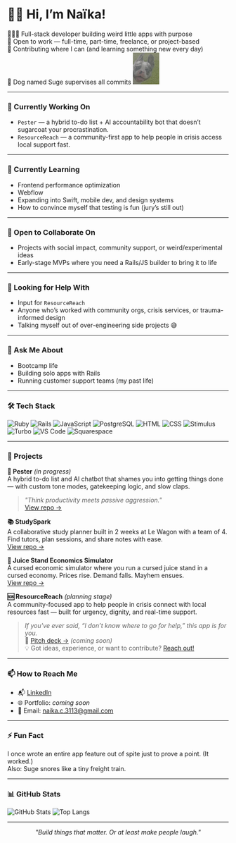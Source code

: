# 👋🏾 Hi, I’m Naïka!

👷🏾‍♀️ Full-stack developer building weird little apps with purpose  
💼 Open to work — full-time, part-time, freelance, or project-based  
🔌 Contributing where I can (and learning something new every day)  
🐶 Dog named Suge supervises all commits <img src="./assets/suge.png" alt="Suge the Frenchie" width="60" />

---

### 🔭 Currently Working On

- `Pester` — a hybrid to-do list + AI accountability bot that doesn’t sugarcoat your procrastination.
- `ResourceReach` — a community-first app to help people in crisis access local support fast.

---

### 🌱 Currently Learning
- Frontend performance optimization
- Webflow
- Expanding into Swift, mobile dev, and design systems
- How to convince myself that testing is fun (jury’s still out)

---

### 👯 Open to Collaborate On

- Projects with social impact, community support, or weird/experimental ideas  
- Early-stage MVPs where you need a Rails/JS builder to bring it to life

---

### 🤔 Looking for Help With

- Input for `ResourceReach`  
- Anyone who’s worked with community orgs, crisis services, or trauma-informed design  
- Talking myself out of over-engineering side projects 😅

---

### 💬 Ask Me About

- Bootcamp life  
- Building solo apps with Rails  
- Running customer support teams (my past life)

---
  
### 🛠 Tech Stack

![Ruby](https://img.shields.io/badge/Ruby-CC342D?style=flat&logo=ruby&logoColor=white)
![Rails](https://img.shields.io/badge/Rails-CC0000?style=flat&logo=rubyonrails&logoColor=white)
![JavaScript](https://img.shields.io/badge/JavaScript-F7DF1E?style=flat&logo=javascript&logoColor=black)
![PostgreSQL](https://img.shields.io/badge/PostgreSQL-336791?style=flat&logo=postgresql&logoColor=white)
![HTML](https://img.shields.io/badge/HTML5-E34F26?style=flat&logo=html5&logoColor=white)
![CSS](https://img.shields.io/badge/CSS3-1572B6?style=flat&logo=css3&logoColor=white)
![Stimulus](https://img.shields.io/badge/StimulusJS-ff4757?style=flat&logo=lightning&logoColor=white)
![Turbo](https://img.shields.io/badge/Turbo-8A2BE2?style=flat)
![VS Code](https://img.shields.io/badge/VS%20Code-007ACC?style=flat&logo=visual-studio-code&logoColor=white)
![Squarespace](https://img.shields.io/badge/Squarespace-000000?style=flat&logo=squarespace&logoColor=white)

---

### 🚧 Projects

**🔄 Pester** *(in progress)*  
A hybrid to-do list and AI chatbot that shames you into getting things done — with custom tone modes, gatekeeping logic, and slow claps.  
> _"Think productivity meets passive aggression."_  
[View repo →](https://github.com/n4ika/pester)

**📚 StudySpark**  
A collaborative study planner built in 2 weeks at Le Wagon with a team of 4. Find tutors, plan sessions, and share notes with ease.  
[View repo →](https://github.com/n4ika/studyspark)

**🍊 Juice Stand Economics Simulator**  
A cursed economic simulator where you run a cursed juice stand in a cursed economy. Prices rise. Demand falls. Mayhem ensues.  
[View repo →](https://github.com/n4ika/juice-stand-economics)

**🆘 ResourceReach** *(planning stage)*  
A community-focused app to help people in crisis connect with local resources fast — built for urgency, dignity, and real-time support.  
> _If you've ever said, “I don’t know where to go for help,” this app is for you._  
🔗 [Pitch deck →](https://docs.google.com/presentation/d/1P1a9qKGT2PBqb4xHzpyNOqnVtIe2jAvSntUWXtpgf5s/edit?slide=id.p#slide=id.p) *(coming soon)*  
💡 Got ideas, experience, or want to contribute? [Reach out!](mailto:naika.c.3113@gmail.com)

---

### 📫 How to Reach Me

- 📬 [LinkedIn](https://www.linkedin.com/in/naikaestriplet/)
- 🌐 Portfolio: *coming soon*
- 📨 Email: naika.c.3113@gmail.com

---

### ⚡ Fun Fact

I once wrote an entire app feature out of spite just to prove a point. (It worked.)  
Also: Suge snores like a tiny freight train.

---

### 📊 GitHub Stats

<!-- Stats by https://github.com/anuraghazra/github-readme-stats -->
![GitHub Stats](https://github-readme-stats.vercel.app/api?username=n4ika&show_icons=true&theme=default)
![Top Langs](https://github-readme-stats.vercel.app/api/top-langs/?username=n4ika&layout=compact)

---

<p align="center">
  <i>"Build things that matter. Or at least make people laugh."</i>
</p>
